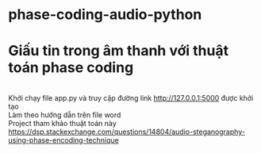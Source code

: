 # phase-coding-audio-python
# Giấu tin trong âm thanh với thuật toán phase coding
<br>Khởi chạy file app.py và truy cập đường link http://127.0.0.1:5000 được khởi tạo
<br>Làm theo hướng dẫn trên file word
<br>Project tham khảo thuật toán này https://dsp.stackexchange.com/questions/14804/audio-steganography-using-phase-encoding-technique

